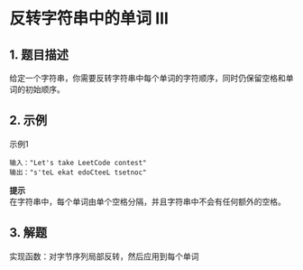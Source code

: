 #  反转字符串中的单词 III

## 1. 题目描述
给定一个字符串，你需要反转字符串中每个单词的字符顺序，同时仍保留空格和单词的初始顺序。

## 2. 示例
示例1
```
输入："Let's take LeetCode contest"
输出："s'teL ekat edoCteeL tsetnoc"
```

**提示**   
在字符串中，每个单词由单个空格分隔，并且字符串中不会有任何额外的空格。

## 3. 解题
实现函数：对字节序列局部反转，然后应用到每个单词